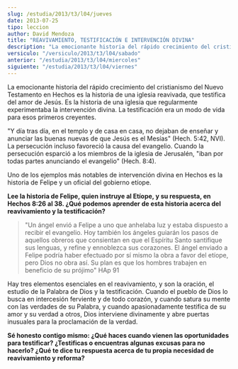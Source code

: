 ```yaml
---
slug: /estudia/2013/t3/l04/jueves
date: 2013-07-25
tipo: leccion
author: David Mendoza
title: "REAVIVAMIENTO, TESTIFICACIÓN E INTERVENCIÓN DIVINA"
description: "La emocionante historia del rápido crecimiento del cristianismo del Nuevo Testamento en Hechos es la historia de una iglesia reavivada, que testifica del amor de Jesús. Es la historia de una iglesia que regularmente experimentaba la interven­ción divina. La testificación era un modo de vida para esos primeros creyentes."
versiculo: "/versiculo/2013/t3/l04/sabado"
anterior: "/estudia/2013/t3/l04/miercoles"
siguiente: "/estudia/2013/t3/l04/viernes"
---
```


La emocionante historia del rápido crecimiento del cristianismo del Nuevo Testamento en Hechos es la historia de una iglesia reavivada, que testifica del amor de Jesús. Es la historia de una iglesia que regularmente experimentaba la interven­ción divina. La testificación era un modo de vida para esos primeros creyentes.

"Y día tras día, en el templo y de casa en casa, no dejaban de enseñar y anunciar las buenas nuevas de que Jesús es el Mesías" (Hech. 5:42, NVI). La persecución incluso favoreció la causa del evangelio. Cuando la persecución esparció a los miembros de la iglesia de Jerusalén, "iban por todas partes anun­ciando el evangelio" (Hech. 8:4).

Uno de los ejemplos más notables de intervención divina en Hechos es la historia de Felipe y un oficial del gobierno etíope.

**Lee la historia de Felipe, quien instruye al Etíope, y su respuesta, en Hechos 8:26 al 38. ¿Qué podemos aprender de esta historia acerca del reavivamiento y la testificación?**

> "Un ángel envió a Felipe a uno que anhelaba luz y estaba dispuesto a recibir el evangelio. Hoy también los ángeles guiarán los pasos de aquellos obreros que consientan en que el Espíritu Santo santifique sus lenguas, y refine y ennoblezca sus corazones. El ángel enviado a Felipe podría haber efectuado por sí mismo la obra a favor del etíope, pero Dios no obra así. Su plan es que los hombres trabajen en beneficio de su prójimo" HAp 91

Hay tres elementos esenciales en el reavivamiento, y son la oración, el estudio de la Palabra de Dios y la testificación. Cuando el pueblo de Dios lo busca en intercesión ferviente y de todo corazón, y cuando satura su mente con las verdades de su Palabra, y cuando apasionadamente testifica de su amor y su verdad a otros, Dios interviene divinamente y abre puertas inusuales para la proclamación de la verdad.

**Sé honesto contigo mismo: ¿Qué haces cuando vienen las oportunidades para testificar? ¿Testificas o encuentras algunas excusas para no hacerlo? ¿Qué te dice tu respuesta acerca de tu propia necesidad de reavivamiento y reforma?**

